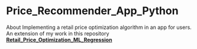 # Price_Recommender_App_Python
About Implementing a retail price optimization algorithm in an app for users.
An extension of my work in this repository **[Retail_Price_Optimization_ML_Regression](https://github.com/Keshtech2002/Retail_Price_Optimization_ML_Regression)**
